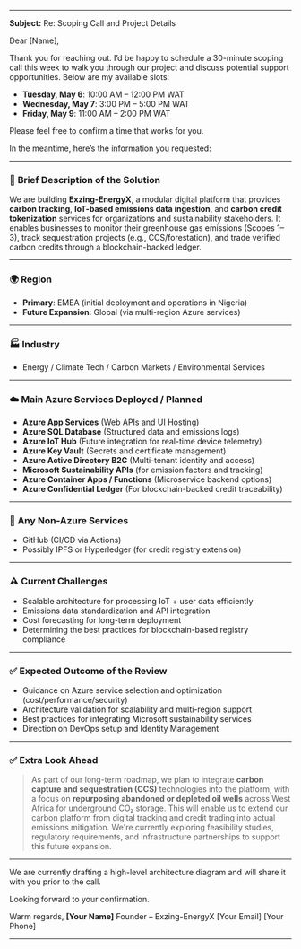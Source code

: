 
---

**Subject:** Re: Scoping Call and Project Details

Dear \[Name],

Thank you for reaching out. I’d be happy to schedule a 30-minute scoping call this week to walk you through our project and discuss potential support opportunities. Below are my available slots:

* **Tuesday, May 6**: 10:00 AM – 12:00 PM WAT
* **Wednesday, May 7**: 3:00 PM – 5:00 PM WAT
* **Friday, May 9**: 11:00 AM – 2:00 PM WAT

Please feel free to confirm a time that works for you.

In the meantime, here’s the information you requested:

---

### 🔹 **Brief Description of the Solution**

We are building **Exzing-EnergyX**, a modular digital platform that provides **carbon tracking**, **IoT-based emissions data ingestion**, and **carbon credit tokenization** services for organizations and sustainability stakeholders. It enables businesses to monitor their greenhouse gas emissions (Scopes 1–3), track sequestration projects (e.g., CCS/forestation), and trade verified carbon credits through a blockchain-backed ledger.

---

### 🌍 **Region**

* **Primary**: EMEA (initial deployment and operations in Nigeria)
* **Future Expansion**: Global (via multi-region Azure services)

---

### 🏭 **Industry**

* Energy / Climate Tech / Carbon Markets / Environmental Services

---

### ☁️ **Main Azure Services Deployed / Planned**

* **Azure App Services** (Web APIs and UI Hosting)
* **Azure SQL Database** (Structured data and emissions logs)
* **Azure IoT Hub** (Future integration for real-time device telemetry)
* **Azure Key Vault** (Secrets and certificate management)
* **Azure Active Directory B2C** (Multi-tenant identity and access)
* **Microsoft Sustainability APIs** (for emission factors and tracking)
* **Azure Container Apps / Functions** (Microservice backend options)
* **Azure Confidential Ledger** (For blockchain-backed credit traceability)

---

### 🔧 **Any Non-Azure Services**

* GitHub (CI/CD via Actions)
* Possibly IPFS or Hyperledger (for credit registry extension)

---

### ⚠️ **Current Challenges**

* Scalable architecture for processing IoT + user data efficiently
* Emissions data standardization and API integration
* Cost forecasting for long-term deployment
* Determining the best practices for blockchain-based registry compliance

---

### ✅ **Expected Outcome of the Review**

* Guidance on Azure service selection and optimization (cost/performance/security)
* Architecture validation for scalability and multi-region support
* Best practices for integrating Microsoft sustainability services
* Direction on DevOps setup and Identity Management

---

### ✅ **Extra Look Ahead**

> As part of our long-term roadmap, we plan to integrate **carbon capture and sequestration (CCS)** technologies into the platform, with a focus on **repurposing abandoned or depleted oil wells** across West Africa for underground CO₂ storage. This will enable us to extend our carbon platform from digital tracking and credit trading into actual emissions mitigation. We're currently exploring feasibility studies, regulatory requirements, and infrastructure partnerships to support this future expansion.

---



We are currently drafting a high-level architecture diagram and will share it with you prior to the call.

Looking forward to your confirmation.

Warm regards,
**\[Your Name]**
Founder – Exzing-EnergyX
\[Your Email]
\[Your Phone]

---
